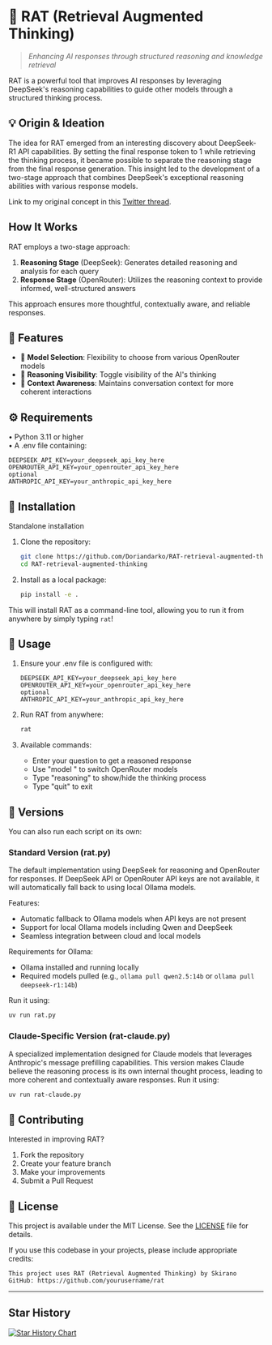 # 🧠 RAT (Retrieval Augmented Thinking)

> *Enhancing AI responses through structured reasoning and knowledge retrieval*

RAT is a powerful tool that improves AI responses by leveraging DeepSeek's reasoning capabilities to guide other models through a structured thinking process.

## 💡 Origin & Ideation

The idea for RAT emerged from an interesting discovery about DeepSeek-R1 API capabilities. By setting the final response token to 1 while retrieving the thinking process, it became possible to separate the reasoning stage from the final response generation. This insight led to the development of a two-stage approach that combines DeepSeek's exceptional reasoning abilities with various response models.

Link to my original concept in this [Twitter thread](https://x.com/skirano/status/1881922469411643413).

## How It Works

RAT employs a two-stage approach:
1. **Reasoning Stage** (DeepSeek): Generates detailed reasoning and analysis for each query
2. **Response Stage** (OpenRouter): Utilizes the reasoning context to provide informed, well-structured answers

This approach ensures more thoughtful, contextually aware, and reliable responses.

## 🎯 Features

- 🤖 **Model Selection**: Flexibility to choose from various OpenRouter models
- 🧠 **Reasoning Visibility**: Toggle visibility of the AI's thinking
- 🔄 **Context Awareness**: Maintains conversation context for more coherent interactions

## ⚙️ Requirements

• Python 3.11 or higher  
• A .env file containing:
  ```plaintext
  DEEPSEEK_API_KEY=your_deepseek_api_key_here
  OPENROUTER_API_KEY=your_openrouter_api_key_here
  optional
  ANTHROPIC_API_KEY=your_anthropic_api_key_here
  ```

## 🚀 Installation
Standalone installation

1. Clone the repository:
   ```bash
   git clone https://github.com/Doriandarko/RAT-retrieval-augmented-thinking.git
   cd RAT-retrieval-augmented-thinking
   ```


2. Install as a local package:
   ```bash
   pip install -e .
   ```

This will install RAT as a command-line tool, allowing you to run it from anywhere by simply typing `rat`!

## 📖 Usage

1. Ensure your .env file is configured with:
   ```plaintext
   DEEPSEEK_API_KEY=your_deepseek_api_key_here
   OPENROUTER_API_KEY=your_openrouter_api_key_here
   optional
   ANTHROPIC_API_KEY=your_anthropic_api_key_here 
   ```

2. Run RAT from anywhere:
   ```bash
   rat
   ```

3. Available commands:
   - Enter your question to get a reasoned response
   - Use "model <name>" to switch OpenRouter models
   - Type "reasoning" to show/hide the thinking process
   - Type "quit" to exit



## 🚀 Versions
You can also run each script on its own:

### Standard Version (rat.py)
The default implementation using DeepSeek for reasoning and OpenRouter for responses. If DeepSeek API or OpenRouter API keys are not available, it will automatically fall back to using local Ollama models.

Features:
- Automatic fallback to Ollama models when API keys are not present
- Support for local Ollama models including Qwen and DeepSeek
- Seamless integration between cloud and local models

Requirements for Ollama:
- Ollama installed and running locally
- Required models pulled (e.g., `ollama pull qwen2.5:14b` or `ollama pull deepseek-r1:14b`)

Run it using:
```bash
uv run rat.py
```

### Claude-Specific Version (rat-claude.py)
A specialized implementation designed for Claude models that leverages Anthropic's message prefilling capabilities. This version makes Claude believe the reasoning process is its own internal thought process, leading to more coherent and contextually aware responses.
Run it using:
```bash
uv run rat-claude.py
```


## 🤝 Contributing

Interested in improving RAT?

1. Fork the repository
2. Create your feature branch
3. Make your improvements
4. Submit a Pull Request

## 📜 License

This project is available under the MIT License. See the [LICENSE](LICENSE) file for details.

If you use this codebase in your projects, please include appropriate credits:

```plaintext
This project uses RAT (Retrieval Augmented Thinking) by Skirano
GitHub: https://github.com/yourusername/rat
```
---

## Star History

[![Star History Chart](https://api.star-history.com/svg?repos=Doriandarko/RAT-retrieval-augmented-thinking&type=Date)](https://star-history.com/#Doriandarko/RAT-retrieval-augmented-thinking&Date)


